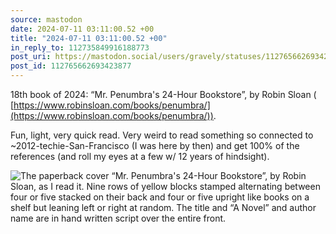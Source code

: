 ```yaml
---
source: mastodon
date: 2024-07-11 03:11:00.52 +00
title: "2024-07-11 03:11:00.52 +00"
in_reply_to: 112735849916188773
post_uri: https://mastodon.social/users/gravely/statuses/112765662693423877
post_id: 112765662693423877
---
```

18th book of 2024: “Mr. Penumbra's 24-Hour Bookstore”, by Robin Sloan ( [https://www.robinsloan.com/books/penumbra/](https://www.robinsloan.com/books/penumbra/)).

Fun, light, very quick read. Very weird to read something so connected to ~2012-techie-San-Francisco (I was here by then) and get 100% of the references (and roll my eyes at a few w/ 12 years of hindsight).


![The paperback cover “Mr. Penumbra's 24-Hour Bookstore”, by Robin Sloan, as I read it. Nine rows of yellow blocks stamped alternating between four or five stacked on their back and four or five upright like books on a shelf but leaning left or right at random. The title and “A Novel” and author name are in hand written script over the entire front. ](/images/112765662442711723.jpeg)

